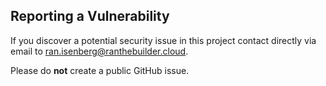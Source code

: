 <!-- markdownlint-disable MD043 -->

## Reporting a Vulnerability

If you discover a potential security issue in this project contact directly via email to ran.isenberg@ranthebuilder.cloud.

Please do **not** create a public GitHub issue.
